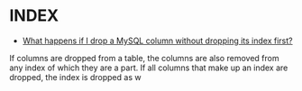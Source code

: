 # INDEX

* [What happens if I drop a MySQL column without dropping its index first?](https://stackoverflow.com/a/4341928)

If columns are dropped from a table, the columns are also removed from any index of which they are a part. If all columns that make up an index are dropped, the index is dropped as w